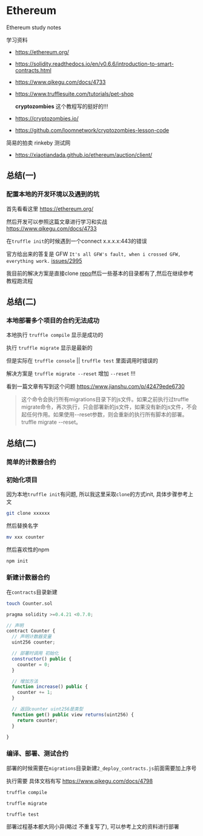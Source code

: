 # Ethereum

Ethereum study notes


学习资料
- https://ethereum.org/
- https://solidity.readthedocs.io/en/v0.6.6/introduction-to-smart-contracts.html
- https://www.qikegu.com/docs/4733
- https://www.trufflesuite.com/tutorials/pet-shop

  **cryptozombies** 这个教程写的挺好的!!!
- https://cryptozombies.io/
- https://github.com/loomnetwork/cryptozombies-lesson-code

简易的拍卖 rinkeby 测试网
- https://xiaotiandada.github.io/ethereum/auction/client/

## 总结(一) 

### 配置本地的开发环境以及遇到的坑

首先看看这里 https://ethereum.org/

然后开发可以参照这篇文章进行学习和实战 https://www.qikegu.com/docs/4733

在``truffle init``的时候遇到一个connect x.x.x.x:443的错误

官方给出来的答复是 GFW ``It's all GFW's fault, when i crossed GFW, everything work.`` [issues/2995](https://github.com/trufflesuite/truffle/issues/2995)

我目前的解决方案是直接clone [repo](https://github.com/truffle-box/bare-box)然后一些基本的目录都有了,然后在继续参考教程跑流程

## 总结(二)

### 本地部署多个项目的合约无法成功

本地执行 ``truffle compile`` 显示是成功的

执行 ``truffle migrate`` 显示是最新的

但是实际在 ``truffle console`` || ``truffle test`` 里面调用时错误的

解决方案是 ``truffle migrate --reset`` 增加 ``--reset`` !!!

看到一篇文章有写到这个问题 https://www.jianshu.com/p/42479ede6730 

> 这个命令会执行所有migrations目录下的js文件。如果之前执行过truffle migrate命令，再次执行，只会部署新的js文件，如果没有新的js文件，不会起任何作用。如果使用--reset参数，则会重新的执行所有脚本的部署。truffle migrate --reset。

## 总结(二)

### 简单的计数器合约

### 初始化项目

因为本地``truffle init``有问题, 所以我这里采取``clone``的方式init, 具体步骤参考上文

```bash
git clone xxxxxx
```

然后替换名字

```bash
mv xxx counter
```

然后喜欢性的npm

```bash
npm init
```



### 新建计数器合约

在``contracts``目录新建

```bash
touch Counter.sol
```

```js
pragma solidity >=0.4.21 <0.7.0;

// 声明
contract Counter {
  // 声明计数器变量
  uint256 counter;

  // 部署时调用 初始化
  constructor() public {
    counter = 0;
  }

  // 增加方法
  function increase() public {
    counter += 1;
  }

  // 返回counter uint256是类型
  function get() public view returns(uint256) {
    return counter;
  }

}
```

### 编译、部署、测试合约

部署的时候需要在``migrations``目录新建``2_deploy_contracts.js``前面需要加上序号

执行需要 具体文档有写 https://www.qikegu.com/docs/4798

```bash
truffle compile

truffle migrate

truffle test
```

部署过程基本都大同小异(略过 不重复写了), 可以参考上文的资料进行部署














